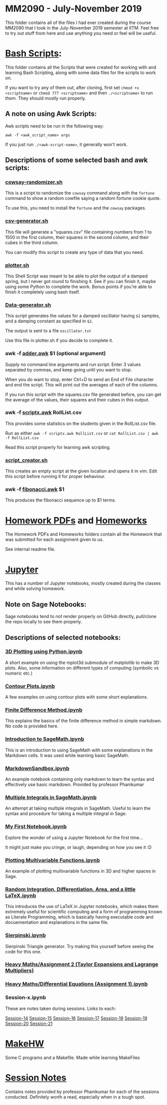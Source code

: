 # MM2090 - July-November 2019
This folder contains all of the files I had ever created during the course MM2090 that I took in the July-November 2019 semester at IITM. Feel free to try out stuff from here and use anything you need or feel will be useful.

# [Bash Scripts](Bash%20Scripts):

This folder contains all the Scripts that were created for working with and learning Bash Scripting, along with some data files for the scripts to work on.

If you want to try any of them out, after cloning, first set `chmod +x <scriptname>` or `chmod 777 <scriptname>` and then `./<scriptname>` to run them. They should mostly run properly.

## A note on using Awk Scripts:

Awk scripts need to be run in the following way:

`awk -f <awk_script_name> args`

If you just run `./<awk-script-name>`, it generally won't work.

## Descriptions of some selected bash and awk scripts:

### [cowsay-randomizer.sh](Bash%20Scripts/cowsay-randomizer.sh)

This is a script to randomize the `cowsay` command along with the `fortune` command to show a random cowfile saying a random fortune cookie quote.

To use this, you need to install the `fortune` and the `cowsay` packages.

### [csv-generator.sh](Bash%20Scripts/csv-generator.sh)

This file will generate a "squares.csv" file containing numbers from 1 to 1500 in the first column, their squares in the second column, and their cubes in the third column.

You can modify this script to create any type of data that you need.

### [plotter.sh](Bash%20Scripts/plotter.sh)

This Shell Script was meant to be able to plot the output of a damped spring, but I never got round to finishing it. See if you can finish it, maybe using some Python to complete the work. Bonus points if you're able to finish it completely using bash itself.

### [Data-generator.sh](Bash%20Scripts/Data-generator.sh)

This script generates the values for a damped oscillator having `$1` samples, and a damping constant as specified in `$2`.

The output is sent to a file `oscillator.txt`

Use this file in plotter.sh if you decide to complete it. 

### awk -f [adder.awk](Bash%20Scripts/adder.awk) $1 (optional argument)

Supply no command line arguments and run script.
Enter 3 values separated by commas, and keep going until you want to stop.

When you do want to stop, enter Ctrl+D to send an End of File character and end the script.
This will print out the averages of each of the columns.

If you run this script with the squares.csv file generated before, you can get the average of the values, their squares and their cubes in this output.

### awk -f [scriptx.awk](Bash%20Scripts/scriptx.awk) RollList.csv

This provides some statistics on the students given in the RollList.csv file.

Run as either `awk -f scriptx.awk RollList.csv` or `cat RollList.csv | awk -f RollList.csv`

Read this script properly for learning awk scripting.

### [script\_creator.sh](Bash%20Scripts/script_creator.sh) <scriptname>

This creates an empty script at the given location and opens it in vim. Edit this script before running it for proper behaviour.

### awk -f [fibonacci.awk](Bash%20Scripts/fibonacci.awk) $1

This produces the fibonacci sequence up to $1 terms.

# [Homework PDFs](Homework%20PDFs) and [Homeworks](Homeworks)

The Homework PDFs and Homeworks folders contain all the Homework that was submitted for each assignment given to us.

See internal readme file.

# [Jupyter](Jupyter)

This has a number of Jupyter notebooks, mostly created during the classes and while solving homework.

## Note on Sage Notebooks:

Sage notebooks tend to not render properly on GitHub directly, pull/clone the repo locally to see them properly.

## Descriptions of selected notebooks:

### [3D Plotting using Python.ipynb](Jupyter/3D%20Plotting%20using%20Python.ipynb)

A short example on using the mplot3d submodule of matplotlib to make 3D plots.
Also, some information on different types of computing (symbolic vs numeric etc.)

### [Contour Plots.ipynb](Jupyter/Contour%20Plots.ipynb)

A few examples on using contour plots with some short explanations.

### [Finite Difference Method.ipynb](Jupyter/Finite%20Difference%20Method.ipynb)

This explains the basics of the finite difference method in simple markdown. No code is provided here.

### [Introduction to SageMath.ipynb](Jupyter/Introduction%20to%20SageMath.ipynb)

This is an introduction to using SageMath with some explanations in the Markdown cells. It was used while learning basic SageMath.

### [MarkdownSandbox.ipynb](Jupyter/MarkdownSandbox.ipynb)

An example notebook containing only markdown to learn the syntax and effectively use basic markdown. Provided by professor Phanikumar

### [Multiple Integrals in SageMath.ipynb](Jupyter/Multiple%20Integrals.ipynb)

An attempt at taking multiple integrals in SageMath. Useful to learn the syntax and procedure for taking a multiple integral in Sage.

### [My First Notebook.ipynb](Jupyter/My%20First%20Notebook.ipynb)

Explore the wonder of using a Jupyter Notebook for the first time...

It might just make you cringe, or laugh, depending on how you see it :D

### [Plotting Multivariable Functions.ipynb](Jupyter/Plotting%20Multivariable%20Functions.ipynb)

An example of plotting multivariable functions in 3D and higher spaces in Sage.

### [Random Integration, Differentiation, Area, and a little LaTeX.ipynb](Jupyter/Random%20Integration%2C%20Differentiation%2C%20Area%2C%20and%20a%20little%20LaTeX.ipynb)

This introduces the use of LaTeX in Jupyter notebooks, which makes them extremely useful for scientific computing and a form of programming known as Literate Programming, which is basically having executable code and docuementation and explanations in the same file.

### [Sierpinski.ipynb](Jupyter/Sierpinski.ipynb)

Sierpinski Triangle generator. Try making this yourself before seeing the code for this one.

### [Heavy Maths/Assignment 2 (Taylor Expansions and Lagrange Multipliers)](Jupyter/Heavy-Maths/Assignment%202%20(Taylor%20Expansions%20and%20Lagrange%20Multipliers).ipynb)

### [Heavy Maths/Differential Equations (Assignment 1).ipynb](Jupyter/Heavy%20Maths/Differential%20Equations%20(Assignment%201).ipynb)

### Session-x.ipynb

These are notes taken during sessions. Links to each:

[Session-14](Jupyter/Session-14.ipynb)
[Session-15](Jupyter/Session-15.ipynb)
[Session-16](Jupyter/Session-16.ipynb)
[Session-17](Jupyter/Session-17.ipynb)
[Session-18](Jupyter/Session-18.ipynb)
[Session-19](Jupyter/Session-19.ipynb)
[Session-20](Jupyter/Session-20.ipynb)
[Session-21](Jupyter/Session-21.ipynb)

# [MakeHW](MakeHW)

Some C programs and a Makefile. Made while learning MakeFiles

# [Session Notes](Session%20Notes)

Contains notes provided by professor Phanikumar for each of the sessions conducted.
Definitely worth a read, especially when in a tough spot.
